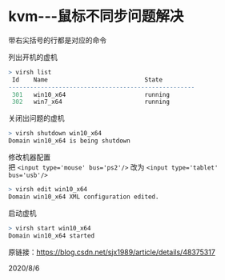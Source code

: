 # kvm---鼠标不同步问题解决

带右尖括号的行都是对应的命令  

列出开机的虚机  
```r
> virsh list
 Id    Name                           State
----------------------------------------------------
 301   win10_x64                      running
 302   win7_x64                       running
```

关闭出问题的虚机  
```r
> virsh shutdown win10_x64
Domain win10_x64 is being shutdown
```

修改机器配置  
把 `<input type='mouse' bus='ps2'/>` 改为 `<input type='tablet' bus='usb'/>`  
```r
> virsh edit win10_x64
Domain win10_x64 XML configuration edited.
```

启动虚机  
```r
> virsh start win10_x64
Domain win10_x64 started
```


原链接：https://blog.csdn.net/sjx1989/article/details/48375317  


2020/8/6  
